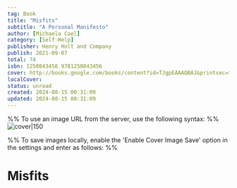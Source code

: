 ```yaml
---
tag: Book
title: "Misfits"
subtitle: "A Personal Manifesto"
author: [Michaela Coel]
category: [Self-Help]
publisher: Henry Holt and Company
publish: 2021-09-07
total: 74
isbn: 1250843456 9781250843456
cover: http://books.google.com/books/content?id=TJgpEAAAQBAJ&printsec=frontcover&img=1&zoom=1&edge=curl&source=gbs_api
localCover: 
status: unread
created: 2024-08-15 00:31:09
updated: 2024-08-15 00:31:09
---
```


%% To use an image URL from the server, use the following syntax: %%
![cover|150](http://books.google.com/books/content?id=TJgpEAAAQBAJ&printsec=frontcover&img=1&zoom=1&edge=curl&source=gbs_api)

%% To save images locally, enable the 'Enable Cover Image Save' option in the settings and enter as follows: %%


# Misfits